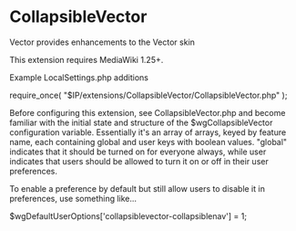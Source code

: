CollapsibleVector
=========

Vector provides enhancements to the Vector skin

This extension requires MediaWiki 1.25+.

Example LocalSettings.php additions

require_once( "$IP/extensions/CollapsibleVector/CollapsibleVector.php" );

Before configuring this extension, see CollapsibleVector.php and become familiar with the initial state and structure of the
$wgCollapsibleVector configuration variable. Essentially it's an array of arrays, keyed by feature name, each containing
global and user keys with boolean values. "global" indicates that it should be turned on for everyone always, while
user indicates that users should be allowed to turn it on or off in their user preferences.

To enable a preference by default but still allow users to disable it in preferences, use something like...

$wgDefaultUserOptions['collapsiblevector-collapsiblenav'] = 1;
